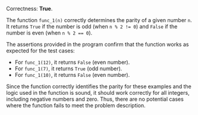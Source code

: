 Correctness: **True**.

The function `func_1(n)` correctly determines the parity of a given number `n`. It returns `True` if the number is odd (when `n % 2 != 0`) and `False` if the number is even (when `n % 2 == 0`). 

The assertions provided in the program confirm that the function works as expected for the test cases:
- For `func_1(12)`, it returns `False` (even number).
- For `func_1(7)`, it returns `True` (odd number).
- For `func_1(10)`, it returns `False` (even number).

Since the function correctly identifies the parity for these examples and the logic used in the function is sound, it should work correctly for all integers, including negative numbers and zero. Thus, there are no potential cases where the function fails to meet the problem description.